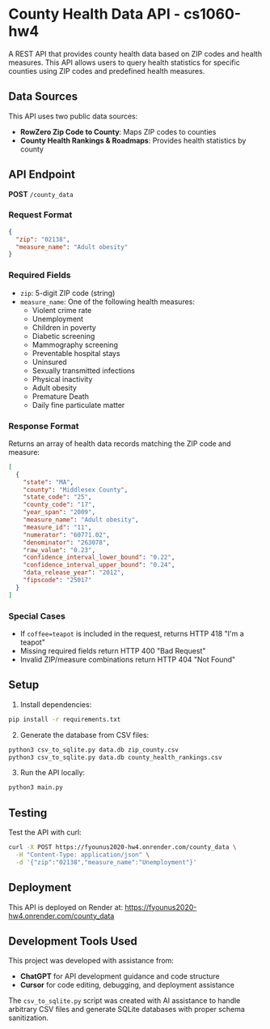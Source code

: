 # County Health Data API - cs1060-hw4

A REST API that provides county health data based on ZIP codes and health measures. This API allows users to query health statistics for specific counties using ZIP codes and predefined health measures.

## Data Sources

This API uses two public data sources:
- **RowZero Zip Code to County**: Maps ZIP codes to counties
- **County Health Rankings & Roadmaps**: Provides health statistics by county

## API Endpoint

**POST** `/county_data`

### Request Format
```json
{
  "zip": "02138",
  "measure_name": "Adult obesity"
}
```

### Required Fields
- `zip`: 5-digit ZIP code (string)
- `measure_name`: One of the following health measures:
  - Violent crime rate
  - Unemployment
  - Children in poverty
  - Diabetic screening
  - Mammography screening
  - Preventable hospital stays
  - Uninsured
  - Sexually transmitted infections
  - Physical inactivity
  - Adult obesity
  - Premature Death
  - Daily fine particulate matter

### Response Format
Returns an array of health data records matching the ZIP code and measure:

```json
[
  {
    "state": "MA",
    "county": "Middlesex County",
    "state_code": "25",
    "county_code": "17",
    "year_span": "2009",
    "measure_name": "Adult obesity",
    "measure_id": "11",
    "numerator": "60771.02",
    "denominator": "263078",
    "raw_value": "0.23",
    "confidence_interval_lower_bound": "0.22",
    "confidence_interval_upper_bound": "0.24",
    "data_release_year": "2012",
    "fipscode": "25017"
  }
]
```

### Special Cases
- If `coffee=teapot` is included in the request, returns HTTP 418 "I'm a teapot"
- Missing required fields return HTTP 400 "Bad Request"
- Invalid ZIP/measure combinations return HTTP 404 "Not Found"

## Setup

1. Install dependencies:
```bash
pip install -r requirements.txt
```

2. Generate the database from CSV files:
```bash
python3 csv_to_sqlite.py data.db zip_county.csv
python3 csv_to_sqlite.py data.db county_health_rankings.csv
```

3. Run the API locally:
```bash
python3 main.py
```

## Testing

Test the API with curl:
```bash
curl -X POST https://fyounus2020-hw4.onrender.com/county_data \
  -H "Content-Type: application/json" \
  -d '{"zip":"02138","measure_name":"Unemployment"}'
```

## Deployment

This API is deployed on Render at: https://fyounus2020-hw4.onrender.com/county_data

## Development Tools Used

This project was developed with assistance from:
- **ChatGPT** for API development guidance and code structure
- **Cursor** for code editing, debugging, and deployment assistance

The `csv_to_sqlite.py` script was created with AI assistance to handle arbitrary CSV files and generate SQLite databases with proper schema sanitization.
